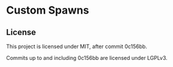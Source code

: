 # Custom Spawns

## License

This project is licensed under MIT, after commit 0c156bb.

Commits up to and including 0c156bb are licensed under LGPLv3.
